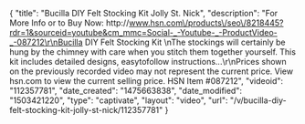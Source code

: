 {
    "title": "Bucilla DIY Felt Stocking Kit  Jolly St. Nick",
    "description": "For More Info or to Buy Now: http:\/\/www.hsn.com\/products\/seo\/8218445?rdr=1&sourceid=youtube&cm_mmc=Social-_-Youtube-_-ProductVideo-_-087212\r\nBucilla DIY Felt Stocking Kit  \nThe stockings will certainly be hung by the chimney with care when you stitch them together yourself. This kit includes detailed designs, easytofollow instructions...\r\nPrices shown on the previously recorded video may not represent the current price.  View hsn.com to view the current selling price. HSN Item #087212",
    "videoid": "112357781",
    "date_created": "1475663838",
    "date_modified": "1503421220",
    "type": "captivate",
    "layout": "video",
    "url": "\/v\/bucilla-diy-felt-stocking-kit-jolly-st-nick\/112357781"
}